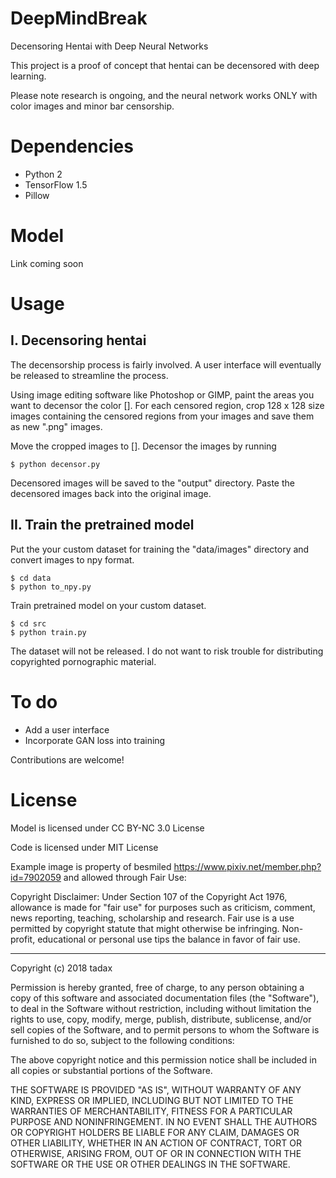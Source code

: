 # DeepMindBreak
Decensoring Hentai with Deep Neural Networks

This project is a proof of concept that hentai can be decensored with deep learning. 

Please note research is ongoing, and the neural network works ONLY with color images and minor bar censorship.

# Dependencies

- Python 2
- TensorFlow 1.5
- Pillow

# Model
Link coming soon

# Usage

## I. Decensoring hentai

The decensorship process is fairly involved. A user interface will eventually be released to streamline the process.

Using image editing software like Photoshop or GIMP, paint the areas you want to decensor the color []. For each censored region, crop 128 x 128 size images containing the censored regions from your images and save them as new ".png" images.

Move the cropped images to []. Decensor the images by running

```
$ python decensor.py
```

Decensored images will be saved to the "output" directory. Paste the decensored images back into the original image.

## II. Train the pretrained model

Put the your custom dataset for training the "data/images" directory and convert images to npy format.

```
$ cd data
$ python to_npy.py
```

Train pretrained model on your custom dataset.

```
$ cd src
$ python train.py
```

The dataset will not be released. I do not want to risk trouble for distributing copyrighted pornographic material.

# To do
- Add a user interface
- Incorporate GAN loss into training

Contributions are welcome!

# License

Model is licensed under CC BY-NC 3.0 License

Code is licensed under MIT License

Example image is property of besmiled https://www.pixiv.net/member.php?id=7902059 and allowed through Fair Use:

Copyright Disclaimer: Under Section 107 of the Copyright Act 1976, allowance is made for "fair use" for purposes such as criticism, comment, news reporting, teaching, scholarship and research. Fair use is a use permitted by copyright statute that might otherwise be infringing. Non-profit, educational or personal use tips the balance in favor of fair use.

---

Copyright (c) 2018 tadax

Permission is hereby granted, free of charge, to any person obtaining a copy
of this software and associated documentation files (the "Software"), to deal
in the Software without restriction, including without limitation the rights
to use, copy, modify, merge, publish, distribute, sublicense, and/or sell
copies of the Software, and to permit persons to whom the Software is
furnished to do so, subject to the following conditions:

The above copyright notice and this permission notice shall be included in all
copies or substantial portions of the Software.

THE SOFTWARE IS PROVIDED "AS IS", WITHOUT WARRANTY OF ANY KIND, EXPRESS OR
IMPLIED, INCLUDING BUT NOT LIMITED TO THE WARRANTIES OF MERCHANTABILITY,
FITNESS FOR A PARTICULAR PURPOSE AND NONINFRINGEMENT. IN NO EVENT SHALL THE
AUTHORS OR COPYRIGHT HOLDERS BE LIABLE FOR ANY CLAIM, DAMAGES OR OTHER
LIABILITY, WHETHER IN AN ACTION OF CONTRACT, TORT OR OTHERWISE, ARISING FROM,
OUT OF OR IN CONNECTION WITH THE SOFTWARE OR THE USE OR OTHER DEALINGS IN THE
SOFTWARE.